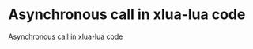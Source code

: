 # Asynchronous call in xlua-lua code
[Asynchronous call in xlua-lua code](https://aiwithcloud.com/2022/09/15/asynchronous_call_in_xlua_lua_code/)